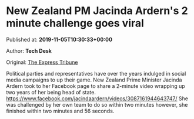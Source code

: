 
# New Zealand PM Jacinda Ardern's 2 minute challenge goes viral

Published at: **2019-11-05T10:30:33+00:00**

Author: **Tech Desk**

Original: [The Express Tribune](https://tribune.com.pk/story/2093955/8-new-zealand-pm-jacinda-arderns-2-minute-challenge-goes-viral/)

Political parties and representatives have over the years indulged in social media campaigns to up their game.
New Zealand Prime Minister Jacinda Ardern took to her Facebook page to share a 2-minute video wrapping up two years of her being head of state.
https://www.facebook.com/jacindaardern/videos/3087161944643747/
She was challenged by her own team to do so within two minutes however, she finished within two minutes and 56 seconds.
